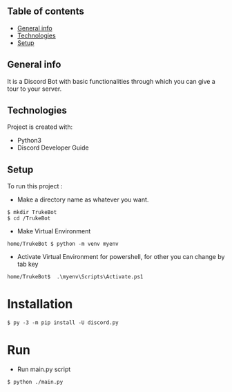## Table of contents
* [General info](#general-info)
* [Technologies](#technologies)
* [Setup](#setup)

## General info
It is a Discord Bot with basic functionalities through which you can give a tour to your server.
	
## Technologies
Project is created with:
* Python3
* Discord Developer Guide

	
## Setup
To run this project :

* Make a directory name as whatever you want.
```
$ mkdir TrukeBot
$ cd /TrukeBot
```

* Make Virtual Environment
```
home/TrukeBot $ python -m venv myenv
```
* Activate Virtual Environment for powershell, for other you can change by tab key
```
home/TrukeBot$  .\myenv\Scripts\Activate.ps1
```
# Installation
```
$ py -3 -m pip install -U discord.py
```
# Run
* Run main.py script
```
$ python ./main.py
```





